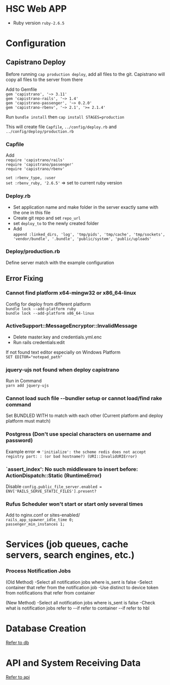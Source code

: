 # HSC Web APP
* Ruby version `ruby-2.6.5`

# Configuration

## Capistrano Deploy 
Before running `cap production deploy`, add all files to the git. Capistrano will copy all files to the server from there

Add to Gemfile</br>
`gem 'capistrano', '~> 3.11'`</br>
`gem 'capistrano-rails', '~> 1.4'`</br>
`gem 'capistrano-passenger', '~> 0.2.0'`</br>
`gem 'capistrano-rbenv', '~> 2.1', '>= 2.1.4'`</br>

Run `bundle install` then `cap install STAGES=production`

This will create file `Capfile`, `../config/deploy.rb` and `../config/deploy/production.rb`
### Capfile
Add</br>
`require 'capistrano/rails'`</br>
`require 'capistrano/passenger'`</br>
`require 'capistrano/rbenv'`</br>

`set :rbenv_type, :user`</br>
`set :rbenv_ruby, '2.6.5'` => set to current ruby version

### Deploy.rb
- Set application name and make folder in the server exactly same with the one in this file
- Create git repo and set `repo_url`
- set `deploy_to` to the newly created folder
- Add </br>
`append :linked_dirs, 'log', 'tmp/pids', 'tmp/cache', 'tmp/sockets', 'vendor/bundle', '.bundle', 'public/system', 'public/uploads'`

### Deploy/production.rb
Define server match with the example configuration

## Error Fixing

### Cannot find platform x64-mingw32 or x86_64-linux
Config for deploy from different platform </br>
`bundle lock --add-platform ruby`</br>
`bundle lock --add-platform x86_64-linux`</br>

### ActiveSupport::MessageEncryptor::InvalidMessage
- Delete master.key and credentials.yml.enc
- Run rails credentials:edit

If not found text editor especially on Windows Platform</br>
`SET EDITOR="notepad_path"`

### jquery-ujs not found when deploy capistrano
Run in Command</br>
`yarn add jquery-ujs`

### Cannot load such file --bundler setup or cannot load/find rake command
Set BUNDLED WITH to match with each other (Current platform and deploy platform must match)

### Postgress (Don't use special characters on username and password)
Example error => `'initialize': the scheme redis does not accept registry part: : (or bad hostname?) (URI::InvalidURIError)`

### `assert_index': No such middleware to insert before: ActionDispatch::Static (RuntimeError)
Disable `config.public_file_server.enabled = ENV['RAILS_SERVE_STATIC_FILES'].present?`

### Rufus Scheduler won't start or start only several times
Add to nginx.conf or sites-enabled/<app-name> </br>
`rails_app_spawner_idle_time 0;`</br>
`passenger_min_instances 1;`

# Services (job queues, cache servers, search engines, etc.)
### Process Notification Jobs
(Old Method)
-Select all notification jobs where is_sent is false
-Select container that refer from the notification job
-Use distinct to device token from notifications that refer from container

(New Method)
-Select all notification jobs where is_sent is false
-Check what is notification jobs refer to
--if refer to container
--if refer to hbl

# Database Creation
[Refer to db](https://github.com/tripsdoc/Web_APP/blob/master/db/DATABASE.md)

# API and System Receiving Data
[Refer to api](https://github.com/tripsdoc/Web_APP/blob/master/app/api/API.md)

